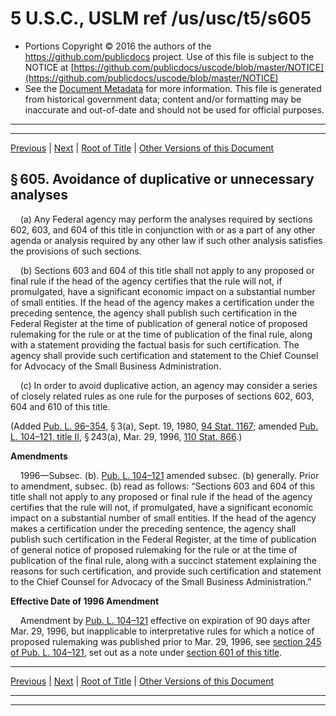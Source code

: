 ---
---

# 5 U.S.C., USLM ref /us/usc/t5/s605

* Portions Copyright © 2016 the authors of the https://github.com/publicdocs project.
  Use of this file is subject to the NOTICE at [https://github.com/publicdocs/uscode/blob/master/NOTICE](https://github.com/publicdocs/uscode/blob/master/NOTICE)
* See the [Document Metadata](././../../../../..//README.md) for more information.
  This file is generated from historical government data; content and/or formatting may be inaccurate and out-of-date and should not be used for official purposes.

----------
----------

[Previous](./../../../../..//us/usc/t5/ptI/ch6/m__us_usc_t5_s604.md) | [Next](./../../../../..//us/usc/t5/ptI/ch6/m__us_usc_t5_s606.md) | [Root of Title](./../../../../../) | [Other Versions of this Document](https://publicdocs.github.io/go/links?ns=uslm&ref=%2Fus%2Fusc%2Ft5%2Fs605)

## § 605. Avoidance of duplicative or unnecessary analyses

    (a) Any Federal agency may perform the analyses required by sections 602, 603, and 604 of this title in conjunction with or as a part of any other agenda or analysis required by any other law if such other analysis satisfies the provisions of such sections.

    (b) Sections 603 and 604 of this title shall not apply to any proposed or final rule if the head of the agency certifies that the rule will not, if promulgated, have a significant economic impact on a substantial number of small entities. If the head of the agency makes a certification under the preceding sentence, the agency shall publish such certification in the Federal Register at the time of publication of general notice of proposed rulemaking for the rule or at the time of publication of the final rule, along with a statement providing the factual basis for such certification. The agency shall provide such certification and statement to the Chief Counsel for Advocacy of the Small Business Administration.

    (c) In order to avoid duplicative action, an agency may consider a series of closely related rules as one rule for the purposes of sections 602, 603, 604 and 610 of this title.

(Added [Pub. L. 96–354][/us/pl/96/354], § 3(a), Sept. 19, 1980, [94 Stat. 1167][/us/stat/94/1167]; amended [Pub. L. 104–121, title II][/us/pl/104/121/tII], § 243(a), Mar. 29, 1996, [110 Stat. 866][/us/stat/110/866].)

 __Amendments__ 

    1996—Subsec. (b). [Pub. L. 104–121][/us/pl/104/121] amended subsec. (b) generally. Prior to amendment, subsec. (b) read as follows: “Sections 603 and 604 of this title shall not apply to any proposed or final rule if the head of the agency certifies that the rule will not, if promulgated, have a significant economic impact on a substantial number of small entities. If the head of the agency makes a certification under the preceding sentence, the agency shall publish such certification in the Federal Register, at the time of publication of general notice of proposed rulemaking for the rule or at the time of publication of the final rule, along with a succinct statement explaining the reasons for such certification, and provide such certification and statement to the Chief Counsel for Advocacy of the Small Business Administration.”

 __Effective Date of 1996 Amendment__ 

    Amendment by [Pub. L. 104–121][/us/pl/104/121] effective on expiration of 90 days after Mar. 29, 1996, but inapplicable to interpretative rules for which a notice of proposed rulemaking was published prior to Mar. 29, 1996, see [section 245 of Pub. L. 104–121][/us/pl/104/121/s245], set out as a note under [section 601 of this title][/us/usc/t5/s601].

----------

[Previous](./../../../../..//us/usc/t5/ptI/ch6/m__us_usc_t5_s604.md) | [Next](./../../../../..//us/usc/t5/ptI/ch6/m__us_usc_t5_s606.md) | [Root of Title](./../../../../../) | [Other Versions of this Document](https://publicdocs.github.io/go/links?ns=uslm&ref=%2Fus%2Fusc%2Ft5%2Fs605)

----------
----------

[/us/pl/96/354]: https://publicdocs.github.io/go/links?ns=uslm&ref=%2Fus%2Fpl%2F96%2F354
[/us/stat/94/1167]: https://publicdocs.github.io/go/links?ns=uslm&ref=%2Fus%2Fstat%2F94%2F1167
[/us/pl/104/121/tII]: https://publicdocs.github.io/go/links?ns=uslm&ref=%2Fus%2Fpl%2F104%2F121%2FtII
[/us/stat/110/866]: https://publicdocs.github.io/go/links?ns=uslm&ref=%2Fus%2Fstat%2F110%2F866
[/us/pl/104/121]: https://publicdocs.github.io/go/links?ns=uslm&ref=%2Fus%2Fpl%2F104%2F121
[/us/pl/104/121]: https://publicdocs.github.io/go/links?ns=uslm&ref=%2Fus%2Fpl%2F104%2F121
[/us/pl/104/121/s245]: https://publicdocs.github.io/go/links?ns=uslm&ref=%2Fus%2Fpl%2F104%2F121%2Fs245
[/us/usc/t5/s601]: https://publicdocs.github.io/go/links?ns=uslm&ref=%2Fus%2Fusc%2Ft5%2Fs601


